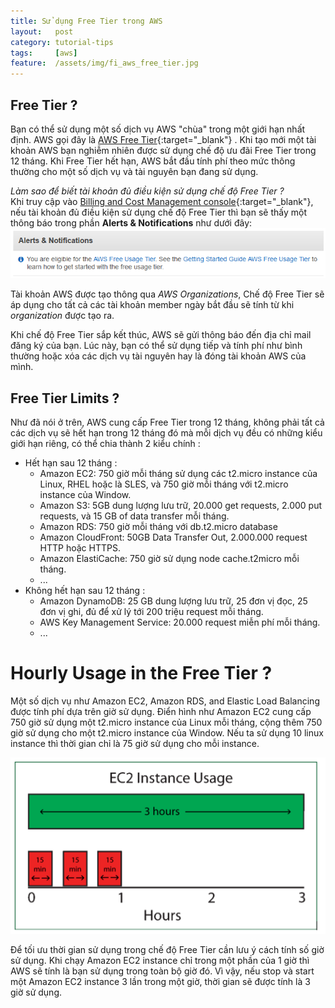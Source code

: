 ```yaml
---
title: Sử dụng Free Tier trong AWS
layout:   post
category: tutorial-tips
tags:     [aws]
feature:  /assets/img/fi_aws_free_tier.jpg
---
```


## Free Tier ?

Bạn có thể sử dụng một số dịch vụ AWS "chùa" trong một giới hạn nhất định. AWS gọi đây là [AWS Free Tier](https://aws.amazon.com/free/){:target="_blank"}
. Khi tạo mới một tài khoản AWS bạn nghiễm nhiên được sử dụng chế độ ưu đãi Free Tier trong 12 tháng. Khi Free Tier
hết hạn, AWS bắt đầu tính phí theo mức thông thường cho một số dịch vụ và tài nguyên bạn đang sử dụng.

<!--more-->

*Làm sao để biết tài khoản đủ điều kiện sử dụng chế độ Free Tier ?*<br>
Khi truy cập vào [Billing and Cost Management console](https://console.aws.amazon.com/billing/home#/){:target="_blank"},
nếu tài khoản đủ điều kiện sử dụng chế độ Free Tier thì bạn sẽ thấy một thông báo trong phần __Alerts & Notifications__ như
dưới đây:
![Free Tier Eligible](/assets/img/free-tier-eligible.png)

Tài khoản AWS được tạo thông qua *AWS Organizations*, Chế độ Free Tier sẽ áp dụng cho tất cả các tài khoản member ngày
bắt đầu sẽ tính từ khi *organization* được tạo ra.

Khi chế độ Free Tier sắp kết thúc, AWS sẽ gửi thông báo đến địa chỉ mail đăng ký của bạn. Lúc này, bạn có thể sử dụng tiếp
và tính phí như bình thường hoặc xóa các dịch vụ tài nguyên hay là đóng tài khoản AWS của mình.

## Free Tier Limits ?

Như đã nói ở trên, AWS cung cấp Free Tier trong 12 tháng, không phải tất cả các dịch vụ sẽ hết hạn trong 12 tháng đó mà
mỗi dịch vụ đều có những kiểu giới hạn riêng, có thể chia thành 2 kiểu chính :

* Hết hạn sau 12 tháng :
  * Amazon EC2: 750 giờ mỗi tháng sử dụng các t2.micro instance của Linux, RHEL hoặc là SLES, và 750 giờ mỗi tháng
    với t2.micro instance của Window.
  * Amazon S3: 5GB dung lượng lưu trữ, 20.000 get requests, 2.000 put requests, và 15 GB of data transfer mỗi tháng.
  * Amazon RDS: 750 giờ mỗi tháng với db.t2.micro database
  * Amazon CloudFront: 50GB Data Transfer Out, 2.000.000 request HTTP hoặc HTTPS.
  * Amazon ElastiCache: 750 giờ sử dụng node cache.t2micro mỗi tháng.
  * ...
* Không hết hạn sau 12 tháng :
  * Amazon DynamoDB: 25 GB dung lượng lưu trữ, 25 đơn vị đọc, 25 đơn vị ghi, đủ để xử lý tới 200 triệu request mỗi tháng.
  * AWS Key Management Service: 20.000 request miễn phí mỗi tháng.
  * ...

# Hourly Usage in the Free Tier ?

Một số dịch vụ như Amazon EC2, Amazon RDS, and Elastic Load Balancing được tính phí dựa trên giờ sử dụng. Điển hình như
Amazon EC2 cung cấp 750 giờ sử dụng một t2.micro instance của Linux mỗi tháng, cộng thêm 750 giờ sử dụng cho một t2.micro instance của Window.
Nếu ta sử dụng 10 linux instance thì thời gian chỉ là 75 giờ sử dụng cho mỗi instance.

![Free ec2 usage](/assets/img/free-ec2-usage.png?style=center)

Để tối ưu thời gian sử dụng trong chế độ Free Tier cần lưu ý cách tính số giờ sử dụng. Khi chạy Amazon EC2 instance
chỉ trong một phần của 1 giờ thì AWS sẽ tính là bạn sử dụng trong toàn bộ giờ đó. Vì vậy, nếu stop và start một Amazon EC2 instance
3 lần trong một giờ, thời gian sẽ được tính là 3 giờ sử dụng.